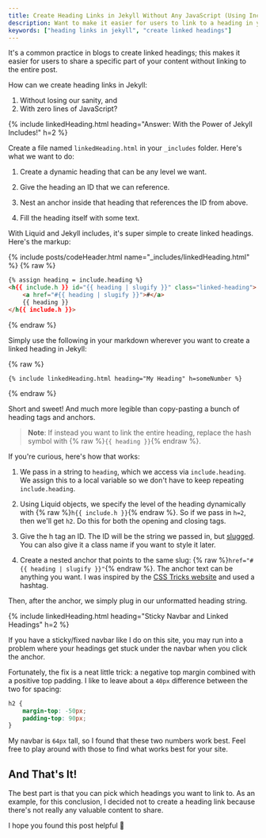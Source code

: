 ```yaml
---
title: Create Heading Links in Jekyll Without Any JavaScript (Using Includes)
description: Want to make it easier for users to link to a heading in your blog, but don't want to go through the hassle manually? In this post, we'll look at how you can create heading links with Jekyll includes.
keywords: ["heading links in jekyll", "create linked headings"]
---
```


It's a common practice in blogs to create linked headings; this makes it easier for users to share a specific part of your content without linking to the entire post.

How can we create heading links in Jekyll:

1. Without losing our sanity, and
2. With zero lines of JavaScript?

{% include linkedHeading.html heading="Answer: With the Power of Jekyll Includes!" h=2 %}

Create a file named `linkedHeading.html` in your `_includes` folder. Here's what we want to do:

1. Create a dynamic heading that can be any level we want.

2. Give the heading an ID that we can reference.

3. Nest an anchor inside that heading that references the ID from above.

4. Fill the heading itself with some text.

With Liquid and Jekyll includes, it's super simple to create linked headings. Here's the markup:

{% include posts/codeHeader.html name="_includes/linkedHeading.html" %}
{% raw %}
```html
{% assign heading = include.heading %}
<h{{ include.h }} id="{{ heading | slugify }}" class="linked-heading">
    <a href="#{{ heading | slugify }}">#</a>
    {{ heading }}
</h{{ include.h }}>
```
{% endraw %}

Simply use the following in your markdown wherever you want to create a linked heading in Jekyll:

{% raw %}
```liquid
{% include linkedHeading.html heading="My Heading" h=someNumber %}
```
{% endraw %}

Short and sweet! And much more legible than copy-pasting a bunch of heading tags and anchors.

> **Note**: If instead you want to link the entire heading, replace the hash symbol with {% raw %}`{{ heading }}`{% endraw %}.

If you're curious, here's how that works:

1. We pass in a string to `heading`, which we access via `include.heading`. We assign this to a local variable so we don't have to keep repeating `include.heading`.

2. Using Liquid objects, we specify the level of the heading dynamically with {% raw %}`h{{ include.h }}`{% endraw %}. So if we pass in `h=2`, then we'll get `h2`. Do this for both the opening and closing tags.

3. Give the h tag an ID. The ID will be the string we passed in, but [slugged](https://jekyllrb.com/docs/liquid/filters/). You can also give it a class name if you want to style it later.

4. Create a nested anchor that points to the same slug: {% raw %}`href="#{{ heading | slugify }}"`{% endraw %}. The anchor text can be anything you want. I was inspired by the [CSS Tricks website](https://css-tricks.com/) and used a hashtag.

Then, after the anchor, we simply plug in our unformatted heading string.

{% include linkedHeading.html heading="Sticky Navbar and Linked Headings" h=2 %}

If you have a sticky/fixed navbar like I do on this site, you may run into a problem where your headings get stuck under the navbar when you click the anchor.

Fortunately, the fix is a neat little trick: a negative top margin combined with a positive top padding. I like to leave about a `40px` difference between the two for spacing:

```css
h2 {
    margin-top: -50px;
    padding-top: 90px;
}
```

My navbar is `64px` tall, so I found that these two numbers work best. Feel free to play around with those to find what works best for your site.

## And That's It!

The best part is that you can pick which headings you want to link to. As an example, for this conclusion, I decided not to create a heading link because there's not really any valuable content to share.

I hope you found this post helpful 🙂
